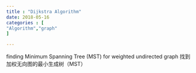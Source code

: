 ```yaml
---
title : "Dijkstra Algorithm"
date: 2018-05-16
categories : [                              
"Algorithm","graph"
]

---
```


finding Minimum Spanning Tree (MST) for weighted undirected graph
找到加权无向图的最小生成树（MST）
